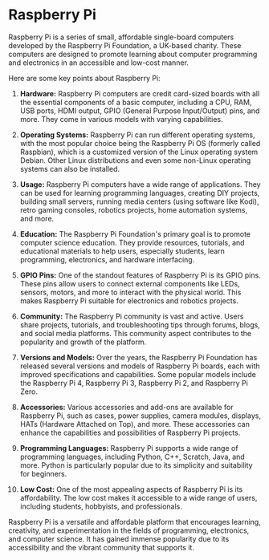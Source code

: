# Raspberry Pi

Raspberry Pi is a series of small, affordable single-board computers developed by the Raspberry Pi Foundation, a UK-based charity. These computers are designed to promote learning about computer programming and electronics in an accessible and low-cost manner. 

Here are some key points about Raspberry Pi:

1. **Hardware:** Raspberry Pi computers are credit card-sized boards with all the essential components of a basic computer, including a CPU, RAM, USB ports, HDMI output, GPIO (General Purpose Input/Output) pins, and more. They come in various models with varying capabilities.

2. **Operating Systems:** Raspberry Pi can run different operating systems, with the most popular choice being the Raspberry Pi OS (formerly called Raspbian), which is a customized version of the Linux operating system Debian. Other Linux distributions and even some non-Linux operating systems can also be installed.

3. **Usage:** Raspberry Pi computers have a wide range of applications. They can be used for learning programming languages, creating DIY projects, building small servers, running media centers (using software like Kodi), retro gaming consoles, robotics projects, home automation systems, and more.

4. **Education:** The Raspberry Pi Foundation's primary goal is to promote computer science education. They provide resources, tutorials, and educational materials to help users, especially students, learn programming, electronics, and hardware interfacing.

5. **GPIO Pins:** One of the standout features of Raspberry Pi is its GPIO pins. These pins allow users to connect external components like LEDs, sensors, motors, and more to interact with the physical world. This makes Raspberry Pi suitable for electronics and robotics projects.

6. **Community:** The Raspberry Pi community is vast and active. Users share projects, tutorials, and troubleshooting tips through forums, blogs, and social media platforms. This community aspect contributes to the popularity and growth of the platform.

7. **Versions and Models:** Over the years, the Raspberry Pi Foundation has released several versions and models of Raspberry Pi boards, each with improved specifications and capabilities. Some popular models include the Raspberry Pi 4, Raspberry Pi 3, Raspberry Pi 2, and Raspberry Pi Zero.

8. **Accessories:** Various accessories and add-ons are available for Raspberry Pi, such as cases, power supplies, camera modules, displays, HATs (Hardware Attached on Top), and more. These accessories can enhance the capabilities and possibilities of Raspberry Pi projects.

9. **Programming Languages:** Raspberry Pi supports a wide range of programming languages, including Python, C++, Scratch, Java, and more. Python is particularly popular due to its simplicity and suitability for beginners.

10. **Low Cost:** One of the most appealing aspects of Raspberry Pi is its affordability. The low cost makes it accessible to a wide range of users, including students, hobbyists, and professionals.

Raspberry Pi is a versatile and affordable platform that encourages learning, creativity, and experimentation in the fields of programming, electronics, and computer science. It has gained immense popularity due to its accessibility and the vibrant community that supports it.
